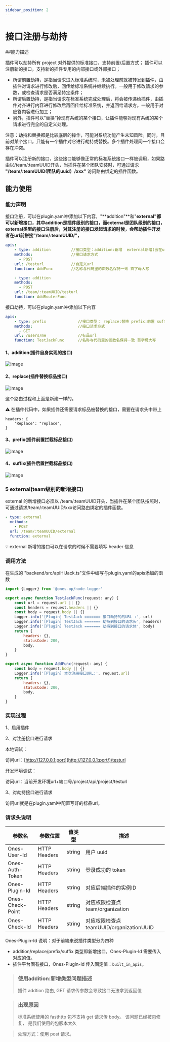 ```yaml
---
sidebar_position: 2
---
```

# 接口注册与劫持

##能力描述

插件可以劫持所有 project 对外提供的标准接口，支持前置/后置方式； 插件可以注册新的接口，支持新的插件专用的内部接口或外部接口；

* 所谓前置劫持，是指当请求进入标准系统时，未被处理前就被转发到插件，由插件对请求进行修改后，回传给标准系统并继续执行。一般用于修改请求的参数，或检查请求是否满足特定条件；
* 所谓后置劫持，是指当请求在标准系统完成处理后，将会被传递给插件，由插件对齐进行内容进行修改后再回传给标准系统，并返回给请求方。一般用于对应答内容进行加工；
* 另外，插件可以”替换“掉现有系统的某个接口，让插件能够对现有系统的某个请求进行完全的自定义处理。

注意：劫持和替换都是比较底层的操作，可能对系统功能产生未知风险。同时，目前对某个接口，只能有一个插件对它进行劫持或替换。多个插件处理同一个接口会存在冲突。

插件可以注册新的接口，这些接口能够像正常的标准系统接口一样被调用，如果路由以/team/:teamUUID开头，当插件在某个团队安装时，可通过请求 **"/team/:teamUUID(团队的uuid）/xxx"** 访问路由绑定的插件函数。



## 能力使用
### 能力声明
接口注册，可以在plugin.yaml中添加以下内容，"**addition"**和"**external"**都可以新增接口，其中addition是插件级别的接口，而external是团队级别的接口，external类型的接口注册后，对其注册的接口发起请求的时候，会帮助插件开发者在url前拼接**"/team/:teamUUID/"，**

```yaml
apis:
    - type: addition         //接口类型：addition:新增  external新增(会在url前拼接”/team/:teamUUID/“，团队级别的接口新增)
    methods:                 //接口请求方式
      - POST
    url: /testurl            //自定义url
    function: AddFunc        //名称与代码里的函数名保持一致 首字母大写

    - type: addition        
    methods:                 
      - POST
    url: /team/:teamUUID/testurl          
    function: AddRouterFunc        
```
接口劫持，可以在plugin.yaml中添加以下内容

```yaml
apis:
    - type: prefix              //接口类型： replace:替换 prefix:前置 suffix:后置
    methods:                    //接口请求方式
      - GET
    url: /users/me              //标品url
    function: TestJackFunc      //名称与代码里的函数名保持一致 首字母大写
```
#### 1、addition(插件自身实现的接口)
![image](registration&hijacking1.jpg)


#### 2、replace(插件替换标品接口)
![image](registration&hijacking2.jpg)

这个路由过程和上面是新建一样的。



⚠️  在插件代码中，如果插件还需要请求标品被替换的接口，需要在请求头中带上

```Plain Text
headers: {
    'Replace': "replace",
}
```
#### 3、prefix(插件前置拦截标品接口)


![image](registration&hijacking3.jpg)

#### 4、suffix(插件后置拦截标品接口)
![image](registration&hijacking4.jpg)

### 5 external(team级别的新增接口)
external 的新增接口必须以 /team/:teamUUID开头，当插件在某个团队按照时，可通过请求/team/:teamUUID/xxx访问路由绑定的插件函数。

```yaml
- type: external
  methods:
    - POST
  url: /team/:teamUUID/external
  function: external
```
💡 external 新增的接口可以在请求的时候不需要填写 header 信息

### 调用方法
在生成的 "backend/src/apiHiJack.ts"文件中编写与plugin.yaml的apis添加的函数

```javascript
import {Logger} from '@ones-op/node-logger'

export async function TestJackFunc(request: any) {
    const url = request.url || {}
    const headers = request.headers || {}
    const body = request.body || {}
    Logger.info('[Plugin] TestJack ======= 接口劫持的的URL :', url)
    Logger.info('[Plugin] TestJack ======= 劫持到接口的请求头', headers)
    Logger.info('[Plugin] TestJack ======= 劫持到接口的请求体', body)
    return {
        headers: {},
        statusCode: 200,
        body,
    }
}

export async function AddFunc(request: any) {
    const body = request.body || {}
    Logger.info('[Plugin] 本次注册接口URL:', request.url)
    return {
        headers: {},
        statusCode: 200,
        body,
    }
}
```
### 实现过程
1、启用插件

2、对注册接口进行请求

本地调试：

访问url：[http://127.0.0.1:port](http://127.0.0.1:port/)/testurl

开发环境调试：

访问url：当前开发环境url+端口号/project/api/project/testurl

3、对劫持接口进行请求

访问url就是在plugin.yaml中配置写好的标品url。

### 请求头说明
|参数名|参数位置|值类型|描述|
| ----- | ----- | ----- | ----- |
|Ones-User-Id|HTTP Headers|string|用户 uuid|
|Ones-Auth-Token|HTTP Headers|string|登录成功的 token|
|Ones-Plugin-Id|HTTP Headers|string|对应后端插件的实例ID|
|Ones-Check-Point|HTTP Headers|string|对应权限检查点 team/organization|
|Ones-Check-Id|HTTP Headers|string|对应权限检查点 teamUUID/organizationUUID|

Ones-Plugin-Id 说明：对于前端来说插件类型分为四种

* addition/replace/prefix/suffix 类型即新增接口，Ones-Plugin-Id 需要传入对应的值。
* 插件平台固有接口，Ones-Plugin-Id 传入固定值：`built_in_apis`。



> ### 使用addition:新增类型问题描述
> 插件 addtion 路由, GET 请求传参数会导致接口无法拿到返回值

> ### 出现原因
> 标准系统使用的 fasthttp 包不支持 get 请求传 body。 该问题已经被包修复， 是我们使用的包版本太久

> 处理方式：使用 post 请求。

